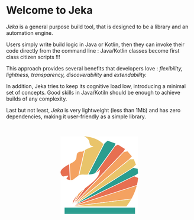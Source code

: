 # Welcome to Jeka

_Jeka_ is a general purpose build tool, that is designed to be a library and an automation engine. 

Users simply write build logic in Java or Kotlin, then they can invoke their code directly from the command line : Java/Kotlin classes become first class citizen scripts !!!

This approach provides several benefits that developers love : _flexibility, lightness, transparency, discoverability_ and _extendability._ 

In addition, Jeka tries to keep its cognitive load low, introducing a minimal set of concepts. Good skills in Java/Kotiln should be 
enough to achieve builds of any complexity.

Last but not least, _Jeka_ is very lightweight (less than 1Mb) and has zero dependencies, making it user-friendly as a simple library.

<br/>
<p align="center">
<img src="images/knight-color-logo.svg" width='210' height='210'/>
</p>

